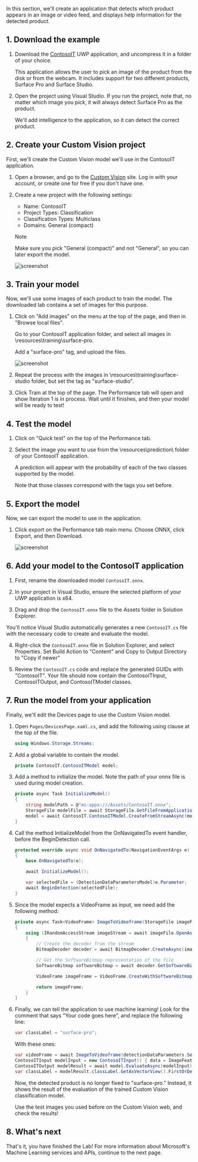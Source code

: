 In this section, we'll create an application that detects which product appears in an image or video feed, and displays help information for the detected product.

## 1. Download the example

1. Download the <a href="https://aka.ms/contosogetstarted">ContosoIT</a> UWP application, and uncompress it in a folder of your choice.

    This application allows the user to pick an image of the product from the disk or from the webcam. It includes support for two different products, Surface Pro and Surface Studio.

2. Open the project using Visual Studio. If you run the project, note that, no matter which image you pick, it will always detect Surface Pro as the product.

    We'll add intelligence to the application, so it can detect the correct product.

## 2. Create your Custom Vision project

First, we'll create the Custom Vision model we'll use in the ContosoIT application.

1. Open a browser, and go to the <a href="https://customvision.ai/projects">Custom Vision</a> site. Log in with your account, or create one for free if you don't have one.

2. Create a new project with the following settings:
    - Name: ContosoIT
    - Project Types: Classification
    - Classification Types: Multiclass
    - Domains: General (compact)
    
    >[!NOTE]
    > Make sure you pick "General (compact)" and not "General", so you can later export the model.
    
    ![screenshot](../media/Picture3.png)

## 3. Train your model

Now, we'll use some images of each product to train the model. The downloaded lab contains a set of images for this purpose.

1. Click on "Add images" on the menu at the top of the page, and then in "Browse local files".
    
    Go to your ContosoIT application folder, and select all images in \resources\training\surface-pro.
    
    Add a "surface-pro" tag, and upload the files.

    ![screenshot](../media/Picture4.png)

2. Repeat the process with the images in \resources\training\surface-studio folder, but set the tag as "surface-studio".

3. Click Train at the top of the page. The Performance tab will open and show Iteration 1 is in process. Wait until it finishes, and then your model will be ready to test!

## 4. Test the model

1. Click on "Quick test" on the top of the Performance tab.

2. Select the image you want to use from the \resources\prediction\ folder of your ContosoIT application.

    A prediction will appear with the probability of each of the two classes supported by the model.
    
    Note that those classes correspond with the tags you set before.

## 5. Export the model

Now, we can export the model to use in the application.

1. Click export on the Performance tab main menu. Choose ONNX, click Export, and then Download.

    ![screenshot](../media/Picture5.png)

## 6. Add your model to the ContosoIT application

1. First, rename the downloaded model `ContosoIT.onnx`.

2. In your project in Visual Studio, ensure the selected platform of your UWP application is x64.

3. Drag and drop the `ContosoIT.onnx` file to the Assets folder in Solution Explorer.

You'll notice Visual Studio automatically generates a new `ContosoIT.cs` file with the necessary code to create and evaluate the model.

4. Right-click the `ContosoIT.onnx` file in Solution Explorer, and select Properties. Set Build Action to "Content" and Copy to Output Directory to "Copy if newer"

5. Review the `ContosoIT.cs` code and replace the generated GUIDs with "ContosoIT". Your file should now contain the ContosoITInput, ContosoITOutput, and ContosoITModel classes.

## 7. Run the model from your application

Finally, we'll edit the Devices page to use the Custom Vision model.

1. Open `Pages/DevicesPage.xaml.cs`, and add the following using clause at the top of the file.

    ```csharp
    using Windows.Storage.Streams;
    ```

2. Add a global variable to contain the model.

    ```csharp
    private ContosoIT.ContosoITModel model;
    ```

3. Add a method to initialize the model. Note the path of your onnx file is used during model creation.

    ```csharp
    private async Task InitializeModel()
    {
        string modelPath = @"ms-appx:///Assets/ContosoIT.onnx";
        StorageFile modelFile = await StorageFile.GetFileFromApplicationUriAsync(new Uri(modelPath));
        model = await ContosoIT.ContosoITModel.CreateFromStreamAsync(modelFile);
    }
    ```

4. Call the method InitializeModel from the OnNavigatedTo event handler, before the BeginDetection call.

    ```csharp
    protected override async void OnNavigatedTo(NavigationEventArgs e)
    {
        base.OnNavigatedTo(e);

        await InitializeModel();

        var selectedFile = (DetectionDataParametersModel)e.Parameter;
        await BeginDetection(selectedFile);
    }
    ```

5. Since the model expects a VideoFrame as input, we need add the following method:

    ```csharp
    private async Task<VideoFrame> ImageToVideoframe(StorageFile imageFile)
    {
        using (IRandomAccessStream imageStream = await imageFile.OpenAsync(FileAccessMode.Read))
        {
            // Create the decoder from the stream
            BitmapDecoder decoder = await BitmapDecoder.CreateAsync(imageStream);

            // Get the SoftwareBitmap representation of the file
            SoftwareBitmap softwareBitmap = await decoder.GetSoftwareBitmapAsync();

            VideoFrame imageFrame = VideoFrame.CreateWithSoftwareBitmap(softwareBitmap);

            return imageFrame;
        }
    }
    ```

6. Finally, we can tell the application to use machine learning! Look for the comment that says "Your code goes here", and replace the following line:

    ```csharp
    var classLabel = "surface-pro";
    ```

    With these ones:

    ```csharp
    var videoFrame = await ImageToVideoframe(detectionDataParameters.SelectedFile);
    ContosoITInput modelInput = new ContosoITInput() { data = ImageFeatureValue.CreateFromVideoFrame(videoFrame)};
    ContosoITOutput modelResult = await model.EvaluateAsync(modelInput);
    var classLabel = modelResult.classLabel.GetAsVectorView().FirstOrDefault();
    ```

    Now, the detected product is no longer fixed to "surface-pro." Instead, it shows the result of the evaluation of the trained Custom Vision classification model.
    
    Use the test images you used before on the Custom Vision web, and check the results!

## 8. What's next

That's it, you have finished the Lab! For more information about Microsoft's Machine Learning services and APIs, continue to the next page.
